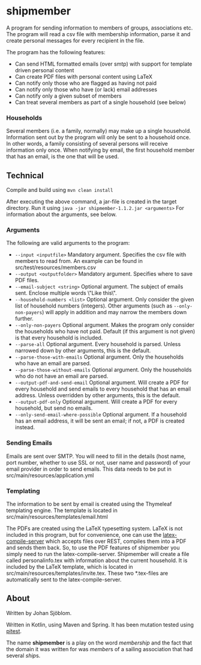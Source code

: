 # shipmember

A program for sending information to members of groups, associations etc. The program will read a csv file with membership information, parse it and create personal messages for every recipient in the file.

The program has the following features:
* Can send HTML formatted emails (over smtp) with support for template driven personal content
* Can create PDF files with personal content using LaTeX
* Can notify only those who are flagged as having not paid
* Can notify only those who have (or lack) email addresses
* Can notify only a given subset of members
* Can treat several members as part of a single household (see below)

### Households
Several members (i.e. a family, normally) may make up a single household. Information sent out by the program will only be sent to a household once. In other words, a family consisting of several persons will receive information only once. When notifying by email, the first household member that has an email, is the one that will be used.

## Technical
Compile and build using `mvn clean install`

After executing the above command, a jar-file is created in the target directory. Run it using `java -jar shipmember-1.1.2.jar <arguments>`
For information about the arguments, see below.

### Arguments
The following are valid arguments to the program:
* `--input <inputfile>` Mandatory argument. Specifies the csv file with members to read from. An example can be found in src/test/resources/members.csv
* `--output <outputfolder>` Mandatory argument. Specifies where to save PDF files.
* `--email-subject <string>` Optional argument. The subject of emails sent. Enclose multiple words \\\"Like this\\\".
* `--household-numbers <list>` Optional argument. Only consider the given list of household numbers (integers). Other arguments (such as `--only-non-payers`) will apply in addition and may narrow the members down further.
* `--only-non-payers` Optional argument. Makes the program only consider the households who have not paid. Default (if this argument is not given) is that every household is included.
* `--parse-all` Optional argument. Every household is parsed. Unless narrowed down by other arguments, this is the default.
* `--parse-those-with-emails` Optional argument. Only the households who have an email are parsed.
* `--parse-those-without-emails` Optional argument. Only the households who do not have an email are parsed.
* `--output-pdf-and-send-email` Optional argument. Will create a PDF for every household and send emails to every household that has an email address. Unless overridden by other arguments, this is the default.
* `--output-pdf-only` Optional argument. Will create a PDF for every household, but send no emails.
* `--only-send-email-where-possible` Optional argument. If a household has an email address, it will be sent an email; if not, a PDF is created instead.

### Sending Emails
Emails are sent over SMTP. You will need to fill in the details (host name, port number, whether to use SSL or not, user name and password) of your email provider in order to send emails. This data needs to be put in src/main/resources/application.yml


### Templating
The information to be sent by email is created using the Thymeleaf templating engine. The template is located in src/main/resources/templates/email.html

The PDFs are created using the LaTeX typesetting system. LaTeX is not included in this program, but for convenience, one can use the [latex-compile-server](https://github.com/sjoblomj/latex-compile-server) which accepts files over REST, compiles them into a PDF and sends them back. So, to use the PDF features of shipmember you simply need to run the latex-compile-server. Shipmember will create a file called personalinfo.tex with information about the current household. It is included by the LaTeX template, which is located in src/main/resources/templates/invite.tex. These two *.tex-files are automatically sent to the latex-compile-server.


## About
Written by Johan Sjöblom.

Written in Kotlin, using Maven and Spring. It has been mutation tested using [pitest](https://pitest.org/).

The name **shipmember** is a play on the word *membership* and the fact that the domain it was written for was *member*s of a sailing association that had several *ship*s.
